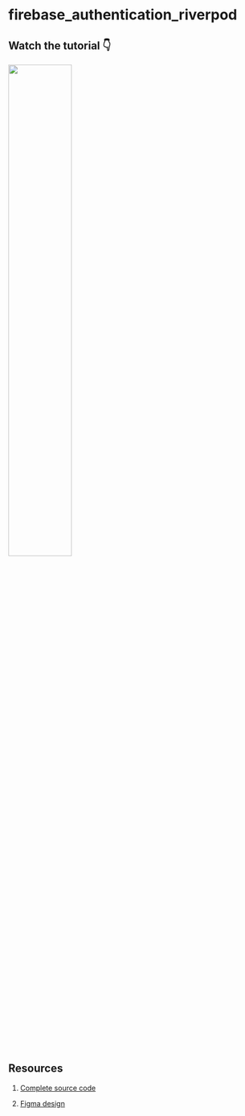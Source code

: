 # firebase_authentication_riverpod


## Watch the tutorial 👇
<div align="left">
      <a href="https://youtu.be/6yTI-MY--JI">
         <img src="https://img.youtube.com/vi/6yTI-MY--JI/0.jpg" style="width:50%;">
      </a>
</div>


## Resources

1. <a href="https://www.patreon.com/posts/flutter-firebase-68845356?utm_medium=clipboard_copy&utm_source=copy_to_clipboard&utm_campaign=postshare">Complete source code</a>

1. <a href="https://www.patreon.com/posts/figma-design-ui-68844937?utm_medium=clipboard_copy&utm_source=copy_to_clipboard&utm_campaign=postshare"> Figma design</a>
